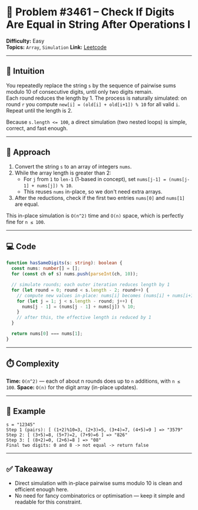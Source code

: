 # 🧩 Problem #3461 – Check If Digits Are Equal in String After Operations I

**Difficulty:** Easy  
**Topics:** `Array`, `Simulation` 
**Link:** [Leetcode](https://leetcode.com/problems/check-if-digits-are-equal-in-string-after-operations-i/)

---

## 🧠 Intuition

You repeatedly replace the string `s` by the sequence of pairwise sums modulo 10 of consecutive digits, until only two digits remain.  
Each round reduces the length by 1. The process is naturally simulated: on round `r` you compute `new[i] = (old[i] + old[i+1]) % 10` for all valid `i`. Repeat until the length is 2.

Because `s.length <= 100`, a direct simulation (two nested loops) is simple, correct, and fast enough.

---

## 🧩 Approach

1. Convert the string `s` to an array of integers `nums`.
2. While the array length is greater than 2:
   - For `j` from `1` to `len-1` (1-based in concept), set `nums[j-1] = (nums[j-1] + nums[j]) % 10`.
   - This reuses `nums` in-place, so we don't need extra arrays.
3. After the reductions, check if the first two entries `nums[0]` and `nums[1]` are equal.

This in-place simulation is `O(n^2)` time and `O(n)` space, which is perfectly fine for `n ≤ 100`.

---

## 💻 Code

```Typescript []
function hasSameDigits(s: string): boolean {
  const nums: number[] = [];
  for (const ch of s) nums.push(parseInt(ch, 10));

  // simulate rounds; each outer iteration reduces length by 1
  for (let round = 0; round < s.length - 2; round++) {
    // compute new values in-place: nums[i] becomes (nums[i] + nums[i+1]) % 10
    for (let j = 1; j < s.length - round; j++) {
      nums[j - 1] = (nums[j - 1] + nums[j]) % 10;
    }
    // after this, the effective length is reduced by 1
  }

  return nums[0] === nums[1];
}
```

---

## ⏱️ Complexity

**Time:** `O(n^2)` — each of about n rounds does up to `n` additions, with `n ≤ 100`.
**Space:** `O(n)` for the digit array (in-place updates).

---

## 🧩 Example

```text
s = "12345"
Step 1 (pairs): [ (1+2)%10=3, (2+3)=5, (3+4)=7, (4+5)=9 ] => "3579"
Step 2: [ (3+5)=8, (5+7)=2, (7+9)=6 ] => "826"
Step 3: [ (8+2)=0, (2+6)=8 ] => "08"
Final two digits: 0 and 8 -> not equal -> return false

```

---

## ✅ Takeaway

- Direct simulation with in-place pairwise sums modulo 10 is clean and efficient enough here.
- No need for fancy combinatorics or optimisation — keep it simple and readable for this constraint.


